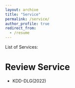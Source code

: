 ```yaml
---
layout: archive
title: "Service"
permalink: /service/
author_profile: true
redirect_from:
  - /resume
---
```


List of Services:

Review Service
======
* KDD-DLG(2022)


